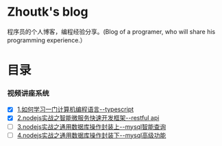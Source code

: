 # Zhoutk's blog
程序员的个人博客，编程经验分享。(Blog of a programer,  who will share his  programming experience.）

# 目录
### 视频讲座系统
- [x] [1.如何学习一门计算机编程语言--typescript](https://github.com/zhoutk/blog/blob/master/video/ts_base.md)
- [x] [2.nodejs实战之智能微服务快速开发框架--restful api](https://github.com/zhoutk/blog/blob/master/video/ts_rest.md)
- [ ] [3.nodejs实战之通用数据库操作封装上--mysql智能查询](https://github.com/zhoutk/blog//blob/master/mysql_query.md)
- [ ] [4.nodejs实战之通用数据库操作封装下--mysql高级功能](https://github.com/zhoutk/blog/blob/master/mysql_advance.md)
